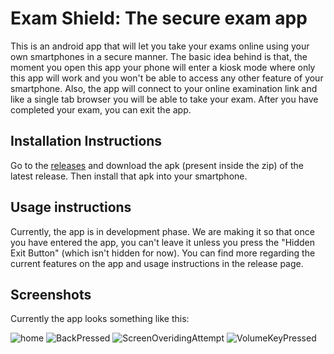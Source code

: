 # Exam Shield: The secure exam app

This is an android app that will let you take your exams online using your own smartphones in a secure manner.
The basic idea behind is that, the moment you open this app your phone will enter a kiosk mode where only this app will work and you won't be able to access any other feature of your smartphone.
Also, the app will connect to your online examination link and like a single tab browser you will be able to take your exam.
After you have completed your exam, you can exit the app.

## Installation Instructions

Go to the [releases](https://github.com/Sudhanshu-Dubey14/ExamShield/releases) and download the apk (present inside the zip) of the latest release.
Then install that apk into your smartphone.

## Usage instructions

Currently, the app is in development phase. We are making it so that once you have entered the app, you can't leave it unless you press the "Hidden Exit Button" (which isn't hidden for now).
You can find more regarding the current features on the app and usage instructions in the release page.

## Screenshots

Currently the app looks something like this:

![home](Screenshots/App_HomeScreen.png "Home")
![BackPressed](Screenshots/BackPressed.png)
![ScreenOveridingAttempt](Screenshots/ScreenOveridingAttempt.png)
![VolumeKeyPressed](Screenshots/VolumeKeyPressed.png)
